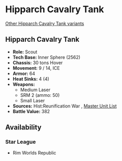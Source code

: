 # Hipparch Cavalry Tank 

[Other Hipparch Cavalry Tank variants](../hipparch_cavalry_tank.md) 

## Hipparch Cavalry Tank 

- **Role:** Scout 
- **Tech Base:** Inner Sphere (2562) 
- **Chassis:** 30 tons Hover 
- **Movement:** 9 / 14, ICE 
- **Armor:** 64 
- **Heat Sinks:** 4 (4) 
- **Weapons:** 
  - Medium Laser 
  - SRM 2 (ammo: 50) 
  - Small Laser 
- **Sources:** Hist:Reunification War , [Master Unit List](http://masterunitlist.info/Unit/Details/4324) 
- **Battle Value:** 382 

## Availability 

### Star League 

- Rim Worlds Republic 

